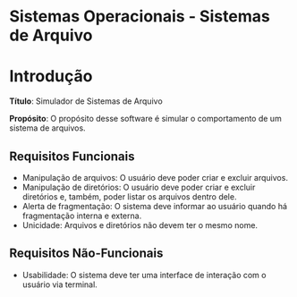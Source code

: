 # Sistemas Operacionais - Sistemas de Arquivo

# Introdução

**Título**: Simulador de Sistemas de Arquivo

**Propósito**: O propósito desse software é simular o comportamento de um sistema de arquivos.

## Requisitos Funcionais

- Manipulação de arquivos: O usuário deve poder criar e excluir arquivos.
- Manipulação de diretórios: O usuário deve poder criar e excluir diretórios e, também, poder listar os arquivos dentro dele.
- Alerta de fragmentação: O sistema deve informar ao usuário quando há fragmentação interna e externa.
- Unicidade: Arquivos e diretórios não devem ter o mesmo nome.

## Requisitos Não-Funcionais

- Usabilidade: O sistema deve ter uma interface de interação com o usuário via terminal.
